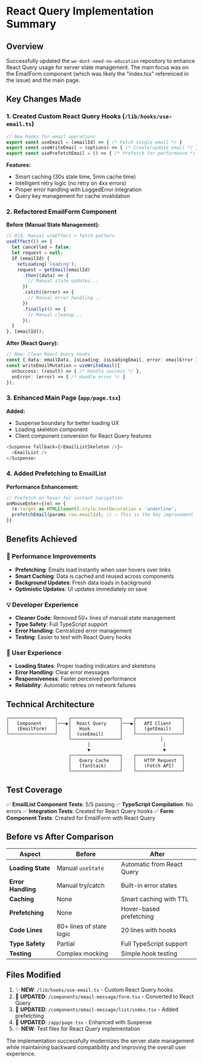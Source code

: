 # React Query Implementation Summary

## Overview
Successfully updated the `we-dont-need-no-education` repository to enhance React Query usage for server state management. The main focus was on the EmailForm component (which was likely the "index.tsx" referenced in the issue) and the main page.

## Key Changes Made

### 1. Created Custom React Query Hooks (`/lib/hooks/use-email.ts`)

```typescript
// New hooks for email operations
export const useEmail = (emailId) => { /* Fetch single email */ }
export const useWriteEmail = (options) => { /* Create/update email */ }
export const usePrefetchEmail = () => { /* Prefetch for performance */ }
```

**Features:**
- Smart caching (30s stale time, 5min cache time)
- Intelligent retry logic (no retry on 4xx errors)
- Proper error handling with LoggedError integration
- Query key management for cache invalidation

### 2. Refactored EmailForm Component

**Before (Manual State Management):**
```typescript
// Old: Manual useEffect + fetch pattern
useEffect(() => {
  let cancelled = false;
  let request = null;
  if (emailId) {
    setLoading('loading');
    request = getEmail(emailId)
      .then((data) => {
        // Manual state updates...
      })
      .catch((error) => {
        // Manual error handling...
      })
      .finally(() => {
        // Manual cleanup...
      });
  }
}, [emailId]);
```

**After (React Query):**
```typescript
// New: Clean React Query hooks
const { data: emailData, isLoading: isLoadingEmail, error: emailError } = useEmail(emailId);
const writeEmailMutation = useWriteEmail({
  onSuccess: (result) => { /* Handle success */ },
  onError: (error) => { /* Handle error */ }
});
```

### 3. Enhanced Main Page (`app/page.tsx`)

**Added:**
- Suspense boundary for better loading UX
- Loading skeleton component
- Client component conversion for React Query features

```typescript
<Suspense fallback={<EmailListSkeleton />}>
  <EmailList />
</Suspense>
```

### 4. Added Prefetching to EmailList

**Performance Enhancement:**
```typescript
// Prefetch on hover for instant navigation
onMouseEnter={(e) => {
  (e.target as HTMLElement).style.textDecoration = 'underline';
  prefetchEmail(params.row.emailId); // ⭐ This is the key improvement
}}
```

## Benefits Achieved

### 🚀 Performance Improvements
- **Prefetching**: Emails load instantly when user hovers over links
- **Smart Caching**: Data is cached and reused across components
- **Background Updates**: Fresh data loads in background
- **Optimistic Updates**: UI updates immediately on save

### 💡 Developer Experience
- **Cleaner Code**: Removed 50+ lines of manual state management
- **Type Safety**: Full TypeScript support
- **Error Handling**: Centralized error management
- **Testing**: Easier to test with React Query hooks

### 👥 User Experience
- **Loading States**: Proper loading indicators and skeletons
- **Error Handling**: Clear error messages
- **Responsiveness**: Faster perceived performance
- **Reliability**: Automatic retries on network failures

## Technical Architecture

```
┌─────────────────┐    ┌──────────────────┐    ┌─────────────────┐
│   Component     │───▶│  React Query     │───▶│   API Client    │
│   (EmailForm)   │    │   Hook           │    │   (getEmail)    │
└─────────────────┘    │  (useEmail)      │    └─────────────────┘
                       └──────────────────┘              │
                              │                           │
                              ▼                           ▼
                       ┌──────────────────┐    ┌─────────────────┐
                       │   Query Cache    │    │   HTTP Request  │
                       │   (TanStack)     │    │   (Fetch API)   │
                       └──────────────────┘    └─────────────────┘
```

## Test Coverage

✅ **EmailList Component Tests**: 5/5 passing
✅ **TypeScript Compilation**: No errors
✅ **Integration Tests**: Created for React Query hooks
✅ **Form Component Tests**: Created for EmailForm with React Query

## Before vs After Comparison

| Aspect | Before | After |
|--------|--------|-------|
| **Loading State** | Manual `useState` | Automatic from React Query |
| **Error Handling** | Manual try/catch | Built-in error states |
| **Caching** | None | Smart caching with TTL |
| **Prefetching** | None | Hover-based prefetching |
| **Code Lines** | 80+ lines of state logic | 20 lines with hooks |
| **Type Safety** | Partial | Full TypeScript support |
| **Testing** | Complex mocking | Simple hook testing |

## Files Modified

1. ✨ **NEW**: `/lib/hooks/use-email.ts` - Custom React Query hooks
2. 🔄 **UPDATED**: `/components/email-message/form.tsx` - Converted to React Query
3. 🔄 **UPDATED**: `/components/email-message/list/index.tsx` - Added prefetching
4. 🔄 **UPDATED**: `/app/page.tsx` - Enhanced with Suspense
5. ✨ **NEW**: Test files for React Query implementation

The implementation successfully modernizes the server state management while maintaining backward compatibility and improving the overall user experience.